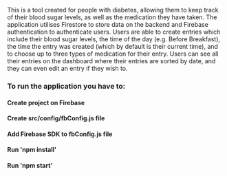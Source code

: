This is a tool created for people with diabetes, allowing them to keep track of their blood sugar levels, as well as the medication they have taken. The application utilises Firestore to store data on the backend and Firebase authentication to authenticate users. Users are able to create entries which include their blood sugar levels, the time of the day (e.g. Before Breakfast), the time the entry was created (which by default is their current time), and to choose up to three types of medication for their entry. Users can see all their entries on the dashboard where their entries are sorted by date, and they can even edit an entry if they wish to.

### To run the application you have to:

#### Create project on Firebase

#### Create src/config/fbConfig.js file

#### Add Firebase SDK to fbConfig.js file

#### Run 'npm install'

#### Run 'npm start'
